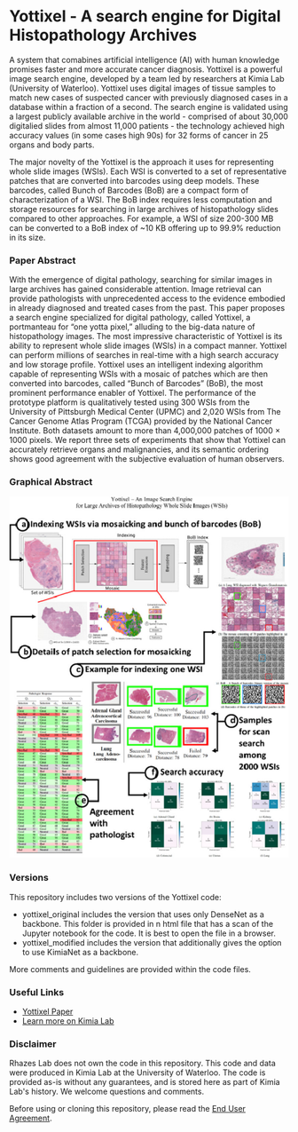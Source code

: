 # Yottixel - A search engine for Digital Histopathology Archives
A system that comabines artificial intelligence (AI) with human knowledge promises faster and more accurate cancer diagnosis. Yottixel is a powerful image search engine, developed by a team led by researchers at Kimia Lab (University of Waterloo). Yottixel uses digital images of tissue samples to match new cases of suspected cancer with previously diagnosed cases in a database within a fraction of a second. The search engine is validated using a largest publicly available archive in the world - comprised of about 30,000 digitalied slides from almost 11,000 patients - the technology achieved high accuracy values (in some cases high 90s) for 32 forms of cancer in 25 organs and body parts. 

The major novelty of the Yottixel is the approach it uses for representing whole slide images (WSIs). Each WSI is converted to a set of representative patches that are converted into barcodes using deep models. These barcodes, called Bunch of Barcodes (BoB) are a compact form of characterization of a WSI. The BoB index requires less computation and storage resources for searching in large archives of histopathology slides compared to other approaches. For example, a WSI of size 200-300 MB can be converted to a BoB index of ~10 KB offering up to 99.9% reduction in its size.
### Paper Abstract
With the emergence of digital pathology, searching for similar images in large archives has gained considerable attention. Image retrieval can provide pathologists with unprecedented access to the evidence embodied in already diagnosed and treated cases from the past. This paper proposes a search engine specialized for digital pathology, called Yottixel, a portmanteau for “one yotta pixel,” alluding to the big-data nature of histopathology images. The most impressive characteristic of Yottixel is its ability to represent whole slide images (WSIs) in a compact manner. Yottixel can perform millions of searches in real-time with a high search accuracy and low storage profile. Yottixel uses an intelligent indexing algorithm capable of representing WSIs with a mosaic of patches which are then converted into barcodes, called “Bunch of Barcodes” (BoB), the most prominent performance enabler of Yottixel. The performance of the prototype platform is qualitatively tested using 300 WSIs from the University of Pittsburgh Medical Center (UPMC) and 2,020 WSIs from The Cancer Genome Atlas Program (TCGA) provided by the National Cancer Institute. Both datasets amount to more than 4,000,000 patches of 1000 × 1000 pixels. We report three sets of experiments that show that Yottixel can accurately retrieve organs and malignancies, and its semantic ordering shows good agreement with the subjective evaluation of human observers.
### Graphical Abstract
![yottixel](image.png)
### Versions
This repository includes two versions of the Yottixel code:
- yottixel_original includes the version that uses only DenseNet as a backbone. This folder is provided in n html file that has a scan of the Jupyter notebook for the code. It is best to open the file in a browser.
- yottixel_modified includes the version that additionally gives the option to use KimiaNet as a backbone.

More comments and guidelines are provided within the code files. 
### Useful Links
- [Yottixel Paper](https://www.sciencedirect.com/science/article/pii/S1361841520301213)
- [Learn more on Kimia Lab](https://kimialab.uwaterloo.ca/kimia/index.php/data-and-code-2/kimia-net/)
### Disclaimer
Rhazes Lab does not own the code in this repository. This code and data were produced in Kimia Lab at the University of Waterloo. The code is provided as-is without any guarantees, and is stored here as part of Kimia Lab's history. We welcome questions and comments.

Before using or cloning this repository, please read the [End User Agreement](agreement.pdf).